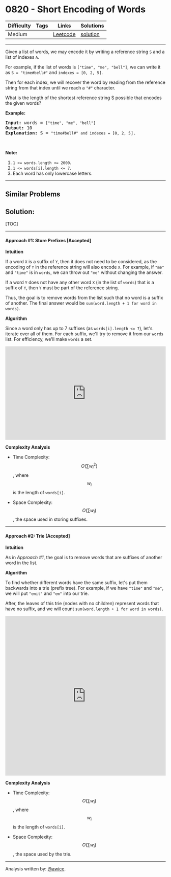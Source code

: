# 0820 - Short Encoding of Words

Difficulty  | Tags | Links | Solutions
----------- | ---- | ----- | -----
Medium |  | [Leetcode](https://leetcode.com/problems/short-encoding-of-words) | [solution](https://leetcode.com/problems/short-encoding-of-words/solution/)


-----------

<p>Given a list of words, we may encode it by writing a reference string <code>S</code> and a list of indexes <code>A</code>.</p>

<p>For example, if the list of words is <code>[&quot;time&quot;, &quot;me&quot;, &quot;bell&quot;]</code>, we can write it as <code>S = &quot;time#bell#&quot;</code>&nbsp;and <code>indexes = [0, 2, 5]</code>.</p>

<p>Then for each index, we will recover the word by reading from the reference string from that index until we reach a <code>&quot;#&quot;</code> character.</p>

<p>What is the length of the shortest reference string S possible that encodes the given words?</p>

<p><strong>Example:</strong></p>

<pre>
<strong>Input:</strong> words = <code>[&quot;time&quot;, &quot;me&quot;, &quot;bell&quot;]</code>
<strong>Output:</strong> 10
<strong>Explanation:</strong> S = <code>&quot;time#bell#&quot; and indexes = [0, 2, 5</code>].
</pre>

<p>&nbsp;</p>

<p><strong>Note:</strong></p>

<ol>
	<li><code>1 &lt;= words.length&nbsp;&lt;= 2000</code>.</li>
	<li><code>1 &lt;=&nbsp;words[i].length&nbsp;&lt;= 7</code>.</li>
	<li>Each word&nbsp;has only&nbsp;lowercase letters.</li>
</ol>


-----------


## Similar Problems




## Solution:

[TOC]

---
#### Approach #1: Store Prefixes [Accepted]

**Intuition**

If a word `X` is a suffix of `Y`, then it does not need to be considered, as the encoding of `Y` in the reference string will also encode `X`.  For example, if `"me"` and `"time"` is in `words`, we can throw out `"me"` without changing the answer.

If a word `Y` does not have any other word `X` (in the list of `words`) that is a suffix of `Y`, then `Y` must be part of the reference string.

Thus, the goal is to remove words from the list such that no word is a suffix of another.  The final answer would be `sum(word.length + 1 for word in words)`.

**Algorithm**

Since a word only has up to 7 suffixes (as `words[i].length <= 7`), let's iterate over all of them.  For each suffix, we'll try to remove it from our `words` list.  For efficiency, we'll make `words` a set.

<iframe src="https://leetcode.com/playground/gV8UXxb3/shared" frameBorder="0" width="100%" height="293" name="gV8UXxb3"></iframe>

**Complexity Analysis**

* Time Complexity:  $$O(\sum w_i^2)$$, where $$w_i$$ is the length of `words[i]`.

* Space Complexity: $$O(\sum w_i)$$, the space used in storing suffixes.

---
#### Approach #2: Trie [Accepted]

**Intuition**

As in *Approach #1*, the goal is to remove words that are suffixes of another word in the list.

**Algorithm**

To find whether different words have the same suffix, let's put them backwards into a trie (prefix tree).  For example, if we have `"time"` and `"me"`, we will put `"emit"` and `"em"` into our trie.

After, the leaves of this trie (nodes with no children) represent words that have no suffix, and we will count `sum(word.length + 1 for word in words)`.

<iframe src="https://leetcode.com/playground/whsBS94T/shared" frameBorder="0" width="100%" height="500" name="whsBS94T"></iframe>

**Complexity Analysis**

* Time Complexity:  $$O(\sum w_i)$$, where $$w_i$$ is the length of `words[i]`.

* Space Complexity: $$O(\sum w_i)$$, the space used by the trie.

---

Analysis written by: [@awice](https://leetcode.com/awice).
